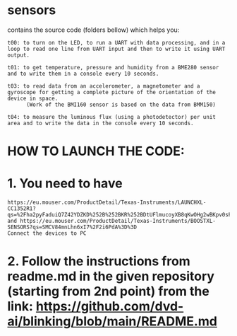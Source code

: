 # sensors

contains the source code (folders bellow) which helps you:

    t00: to turn on the LED, to run a UART with data processing, and in a loop to read one line from UART input and then to write it using UART output.
    
    t01: to get temperature, pressure and humidity from a BME280 sensor and to write them in a console every 10 seconds.
    
    t03: to read data from an accelerometer, a magnetometer and a gyroscope for getting a complete picture of the orientation of the device in space.
          (Work of the BMI160 sensor is based on the data from BMM150)
    
    t04: to measure the luminous flux (using a photodetector) per unit area and to write the data in the console every 10 seconds.
   

# HOW TO LAUNCH THE CODE:

# 1. You need to have
    https://eu.mouser.com/ProductDetail/Texas-Instruments/LAUNCHXL-CC1352R1?qs=%2Fha2pyFaduiQ7Z42YDZKD%252B%252BKR%252BDtUFlmucoyXB8qKwOHg2wBKpv0sFZe%2FQNwveyX and https://eu.mouser.com/ProductDetail/Texas-Instruments/BOOSTXL-SENSORS?qs=SMCV84mnLhn6xI7%2F2i6PdA%3D%3D
    Connect the devices to PC
    
# 2. Follow the instructions from readme.md in the given repository (starting from 2nd point) from the link: https://github.com/dvd-ai/blinking/blob/main/README.md
